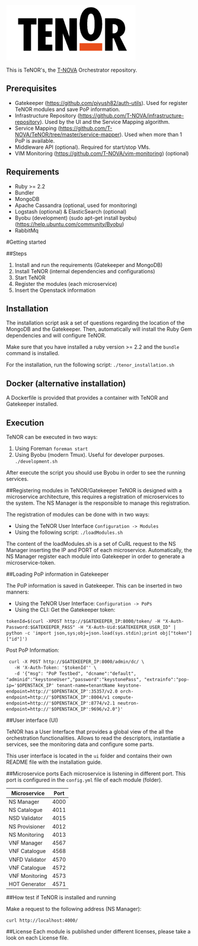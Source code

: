 <img src="./tenor_logo.png" height=150 />

This is TeNOR's, the [T-NOVA](http://www.t-nova.eu) Orchestrator repository.

## Prerequisites
- Gatekeeper (https://github.com/piyush82/auth-utils). Used for register TeNOR modules and save PoP information.
- Infrastructure Repository (https://github.com/T-NOVA/infrastructure-repository). Used by the UI and the Service Mapping algorithm.
- Service Mapping (https://github.com/T-NOVA/TeNOR/tree/master/service-mapper). Used when more than 1 PoP is available.
- Middleware API (optional). Required for start/stop VMs.
- VIM Monitoring (https://github.com/T-NOVA/vim-monitoring) (optional)

## Requirements
- Ruby >= 2.2
- Bundler
- MongoDB
- Apache Cassandra (optional, used for monitoring)
- Logstash (optional) & ElasticSearch (optional)
- Byobu (development) (sudo apt-get install byobu) (https://help.ubuntu.com/community/Byobu)
- RabbitMq

#Getting started

##Steps

1. Install and run the requirements (Gatekeeper and MongoDB)
2. Install TeNOR (internal dependencies and configurations)
3. Start TeNOR
4. Register the modules (each microservice)
5. Insert the Openstack information

## Installation

The installation script ask a set of questions regarding the location of the MongoDB and the Gatekeeper. Then, automatically will install the Ruby Gem dependencies and will configure TeNOR.

Make sure that you have installed a ruby version >= 2.2 and the `bundle` command is installed.

For the installation, run the following script:
`./tenor_installation.sh`

## Docker (alternative installation)

A Dockerfile is provided that provides a container with TeNOR and Gatekeeper installed.

## Execution

TeNOR can be executed in two ways:
1. Using Foreman
`foreman start`
2. Using Byobu (modern Tmux). Useful for developer purposes.
`./development.sh`

After execute the script you should use Byobu in order to see the running services.

##Registering modules in TeNOR/Gatekeeper
TeNOR is designed with a microservice architecture, this requires a registration of microservices to the system. The NS Manager is the responsible to manage this registration.

The registration of modules can be done with in two ways:

 - Using the TeNOR User Interface
 `Configuration -> Modules`
 -  Using the following script:
 `./loadModules.sh`
 
The content of the loadModules.sh is a set of CuRL request to the NS Manager inserting the IP and PORT of each microservice. Automatically, the NS Manager register each module into Gatekeeper in order to generate a microservice-token.

##Loading PoP information in Gatekeeper

The PoP information is saved in Gatekeeper. This can be inserted in two manners:

 - Using the TeNOR User Interface:
 `Configuration -> PoPs`
 - Using the CLI:
 Get the Gatekeeper token:

```
tokenId=$(curl -XPOST http://$GATEKEEPER_IP:8000/token/ -H "X-Auth-Password:$GATEKEEPER_PASS" -H "X-Auth-Uid:$GATEKEEPER_USER_ID" | python -c 'import json,sys;obj=json.load(sys.stdin);print obj["token"]["id"]')
```

Post PoP Information:
```
 curl -X POST http://$GATEKEEPER_IP:8000/admin/dc/ \
   -H 'X-Auth-Token: '$tokenId'' \
   -d '{"msg": "PoP Testbed", "dcname":"default", "adminid":"keystoneUser","password":"keystonePass", "extrainfo":"pop-ip='$OPENSTACK_IP' tenant-name=tenantName keystone-endpoint=http://'$OPENSTACK_IP':35357/v2.0 orch-endpoint=http://'$OPENSTACK_IP':8004/v1 compute-endpoint=http://'$OPENSTACK_IP':8774/v2.1 neutron-endpoint=http://'$OPENSTACK_IP':9696/v2.0"}'
```

##User interface (UI)

TeNOR has a User Interface that provides a global view of the all the orchestration functionalities. Allows to read the descriptors, instantiatie a services, see the monitoring data and configure some parts.

This user interface is located in the `ui` folder and contains their own README file with the installation guide.

##Microservice ports
Each microservice is listening in different port. This port is configured in the `config.yml` file of each module (folder).

| Microservice | Port |
|--------|--------|
|    NS Manager    |    4000    |
|    NS Catalogue    |    4011    |
|    NSD Validator   |    4015    |
|    NS Provisioner    |    4012    |
|    NS Monitoring    |    4013    |
|    VNF Manager    |    4567    |
|    VNF Catalogue    |    4568    |
|    VNFD Validator    |    4570    |
|    VNF Catalogue    |    4572    |
|    VNF Monitoring    |    4573    |
|    HOT Generator    |    4571    |

##How test if TeNOR is installed and running

Make a request to the following address (NS Manager):

```
curl http://localhost:4000/
```

##License
Each module is published under different licenses, please take a look on each License file.